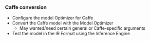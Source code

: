 ### Caffe conversion

- Configure the model Optimizer for Caffe
- Convert the Caffe model with the Model Optimizer
	- May wanted/need certain general or Caffe-specific arguments
- Test the model in the IR Format using the Inference Engine